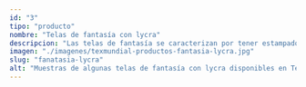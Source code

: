 ```yaml
---
id: "3"
tipo: "producto"
nombre: "Telas de fantasía con lycra"
descripcion: "Las telas de fantasía se caracterizan por tener estampados llamativos con satinados y brocados. Este tipo de tela es excelente para confeccionar prendas con las que se busca captar la atención de los demás como en fiestas, carnavales, night clubs o para aquellos vestidos donde se quiera dar rienda suelta a la creatividad."
imagen: "./imagenes/texmundial-productos-fantasia-lycra.jpg"
slug: "fanatasia-lycra"
alt: "Muestras de algunas telas de fantasía con lycra disponibles en Texmundial."
---
```

